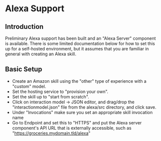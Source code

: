 # Alexa Support

## Introduction

Preliminary Alexa support has been built and an "Alexa Server" component is available.  There is some limited documentation below for how to set this up for a self-hosted environment, but it assumes that you are familiar in general with creating an Alexa skill.

## Basic Setup

- Create an Amazon skill using the "other" type of experience with a "custom" model.
- Set the hosting service to "provision your own".
- Set the skill up to "start from scratch".
- Click on interaction model -> JSON editor, and drag/drop the "interactionmodel.json" file from the alexa/src directory, and click save.
- Under "Invocations" make sure you set an appropriate skill invocation name
- Go to Endpoint and set this to "HTTPS" and put the Alexa server component's API URL that is externally accessible, such as "https://groceries.mydomain.tld/alexa"
